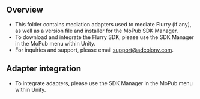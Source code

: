 ## Overview
  * This folder contains mediation adapters used to mediate Flurry (if any), as well as a version file and installer for the MoPub SDK Manager.
  * To download and integrate the Flurry SDK, please use the SDK Manager in the MoPub menu within Unity.
  * For inquiries and support, please email support@adcolony.com.
  
## Adapter integration
  * To integrate adapters, please use the SDK Manager in the MoPub menu within Unity.